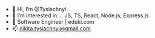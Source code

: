 - 👋 Hi, I’m @Tysiachnyi
- 👀 I’m interested in ... JS, TS, React, Node.js, Express.js
- 🌱 Software Engineer | eduki.com
- 📫 nikita.tysiachnyi@gmail.com
<!---
Tysiachnyi/Tysiachnyi is a ✨ special ✨ repository because its `README.md` (this file) appears on your GitHub profile.
You can click the Preview link to take a look at your changes.
--->
